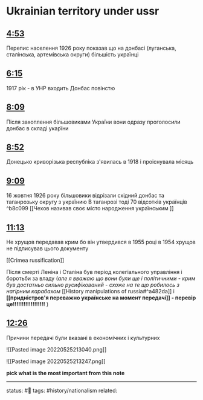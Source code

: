 
# Ukrainian territory under ussr
<!-- Generated by <a href="https://www.yinote.co/#installation">YiNote</a> -->

## [4:53](https://www.youtube.com/channel/UCXx3yVx9paWJ-BLZVqQ8CRQ?t=293)

Перепис населення 1926 року показав що на донбасі (луганська, сталінська, артемівська округи) більшість українці

## [6:15](https://www.youtube.com/channel/UCXx3yVx9paWJ-BLZVqQ8CRQ?t=375)

1917 рік - в УНР входить Донбас повінстю

## [8:09](https://www.youtube.com/channel/UCXx3yVx9paWJ-BLZVqQ8CRQ?t=489)

Після захоплення більшовиками України вони одразу проголосили донбас в складі укарїни

## [8:52](https://www.youtube.com/channel/UCXx3yVx9paWJ-BLZVqQ8CRQ?t=532)

Донецько криворізька республіка з'явилась в 1918 і проіснувала місяць

## [9:09](https://www.youtube.com/channel/UCXx3yVx9paWJ-BLZVqQ8CRQ?t=549)

16 жовтня 1926 року більшовики відрізали східний донбас та таганрозьку округу з українию В таганрозі тоді 70 відсотків українців ^b8c099
[[Чехов називав своє місто народження українським ]]

## [11:13](https://www.youtube.com/channel/UCXx3yVx9paWJ-BLZVqQ8CRQ?t=673)

Нe хрущов передавав крим бо він утвердився в 1955 році
в 1954 хрущов не підписував цього документу

[[Crimea russification]]

Після смерті Леніна і Сталіна був період колегіального управління і боротьби за владу (*але я вважаю що вони були ще і політичними - крим був достатньо сильно русифікований - схоже на те що робилось з нагірним карабахом* [[History manipulations of russia#^a482da]] i **[[придністров'я переважно українське на момент передачі]] - перевір це!!!!!!!!!!!!!!!!!!** )

## [12:26](https://www.youtube.com/channel/UCXx3yVx9paWJ-BLZVqQ8CRQ?t=746)

Причини передачі були вказані в економічних і культурних 


![[Pasted image 20220525213040.png]]

![[Pasted image 20220525213247.png]]

**pick what is the most important from this note**

---
status: #🌱
tags: #history/nationalism 
related: 